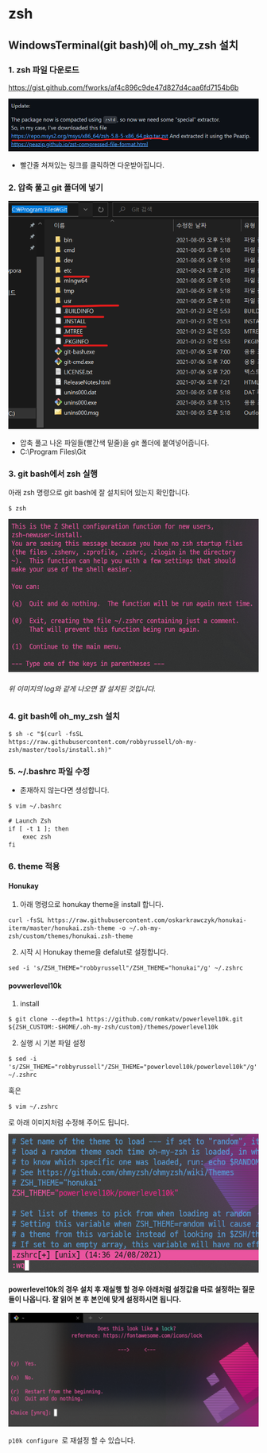 

# zsh

## WindowsTerminal(git bash)에 oh_my_zsh 설치
### 1. zsh 파일 다운로드

https://gist.github.com/fworks/af4c896c9de47d827d4caa6fd7154b6b

![image-20210824142128517](https://raw.githubusercontent.com/KrGil/TIL/main/documents_typora/WindowTerminal_zsh.assets/image-20210824142128517.png)

- 빨간줄 쳐져있는 링크를 클릭하면 다운받아집니다.

### 2. 압축 풀고 git 폴더에 넣기

![image-20210824142412445](https://raw.githubusercontent.com/KrGil/TIL/main/documents_typora/WindowTerminal_zsh.assets/image-20210824142412445.png)

- 압축 풀고 나온 파일들(빨간색 밑줄)을 git 폴더에 붙여넣어줍니다.
- C:\Program Files\Git

### 3. git bash에서 zsh 실행

아래 zsh 명령으로 git bash에 잘 설치되어 있는지 확인합니다.

``` 
$ zsh
```

![image-20210824142637802](https://raw.githubusercontent.com/KrGil/TIL/main/documents_typora/WindowTerminal_zsh.assets/image-20210824142637802.png)

###### *위 이미지의 log와 같게 나오면 잘 설치된 것입니다.*




### 4. git bash에 oh_my_zsh 설치

```
$ sh -c "$(curl -fsSL https://raw.githubusercontent.com/robbyrussell/oh-my-zsh/master/tools/install.sh)"
```

### 5. ~/.bashrc 파일 수정

- 존재하지 않는다면 생성합니다.

``` 
$ vim ~/.bashrc
```

```
# Launch Zsh 
if [ -t 1 ]; then 
    exec zsh 
fi
```

### 6. theme 적용

#### Honukay

1. 아래 명령으로 honukay theme을 install 합니다.

```
curl -fsSL https://raw.githubusercontent.com/oskarkrawczyk/honukai-iterm/master/honukai.zsh-theme -o ~/.oh-my-zsh/custom/themes/honukai.zsh-theme
```

2. 시작 시 Honukay  theme을 defalut로 설정합니다.

```
sed -i 's/ZSH_THEME="robbyrussell"/ZSH_THEME="honukai"/g' ~/.zshrc
```

#### povwerlevel10k

1. install

```
$ git clone --depth=1 https://github.com/romkatv/powerlevel10k.git ${ZSH_CUSTOM:-$HOME/.oh-my-zsh/custom}/themes/powerlevel10k
```

2. 실행 시 기본 파일 설정

```
$ sed -i 's/ZSH_THEME="robbyrussell"/ZSH_THEME="powerlevel10k/powerlevel10k"/g' ~/.zshrc
```

혹은 

```
$ vim ~/.zshrc
```

로 아래 이미지처럼 수정해 주어도 됩니다.



![image-20210824144031567](https://raw.githubusercontent.com/KrGil/TIL/main/documents_typora/WindowTerminal_zsh.assets/image-20210824144031567.png)

#### powerlevel10k의 경우 설치 후 재실행 할 경우 아래처럼 설정값을 따로 설정하는 질문들이 나옵니다. 잘 읽어 본 후 본인에 맞게 설정하시면 됩니다.

![image-20210824144212130](https://raw.githubusercontent.com/KrGil/TIL/main/documents_typora/WindowTerminal_zsh.assets/image-20210824144212130.png)

```p10k configure ```로 재설정 할 수 있습니다.



